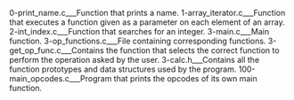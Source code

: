 0-print_name.c___Function that prints a name.
1-array_iterator.c___Function that executes a function given as a parameter on each element of an array.
2-int_index.c___Function that searches for an integer.
3-main.c___Main function.
3-op_functions.c___File containing corresponding functions.
3-get_op_func.c___Contains the function that selects the correct function to perform the operation asked by the user.
3-calc.h___Contains all the function prototypes and data structures used by the program.
100-main_opcodes.c___Program that prints the opcodes of its own main function.
